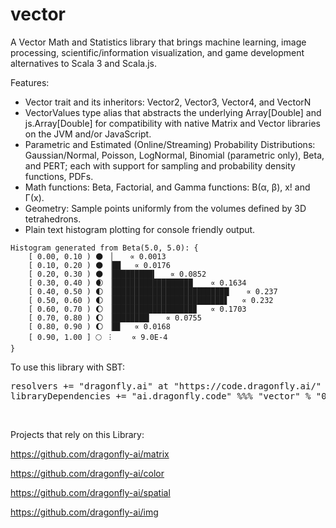 # vector

A Vector Math and Statistics library that brings machine learning, image processing, scientific/information visualization, and game development alternatives to Scala 3 and Scala.js.

Features:
- Vector trait and its inheritors: Vector2, Vector3, Vector4, and VectorN
- VectorValues type alias that abstracts the underlying Array[Double] and js.Array[Double] for compatibility with native Matrix and Vector libraries on the JVM and/or JavaScript.
- Parametric and Estimated (Online/Streaming) Probability Distributions: Gaussian/Normal, Poisson, LogNormal, Binomial (parametric only), Beta, and PERT; each with support for sampling and probability density functions, PDFs.
- Math functions: Beta, Factorial, and Gamma functions: B(α, β), x! and Γ(x).
- Geometry: Sample points uniformly from the volumes defined by 3D tetrahedrons.
- Plain text histogram plotting for console friendly output.
```
Histogram generated from Beta(5.0, 5.0): {
    [ 0.00, 0.10 ) 🌑 ▕    ∝ 0.0013
    [ 0.10, 0.20 ) 🌑 ▕█▉   ∝ 0.0176
    [ 0.20, 0.30 ) 🌑 ▕█████████▍   ∝ 0.0852
    [ 0.30, 0.40 ) 🌒 ▕██████████████████    ∝ 0.1634
    [ 0.40, 0.50 ) 🌓 ▕██████████████████████████▏   ∝ 0.237
    [ 0.50, 0.60 ) 🌓 ▕█████████████████████████▋   ∝ 0.232
    [ 0.60, 0.70 ) 🌔 ▕██████████████████▉   ∝ 0.1703
    [ 0.70, 0.80 ) 🌔 ▕████████▎   ∝ 0.0755
    [ 0.80, 0.90 ) 🌔 ▕█▊   ∝ 0.0168
    [ 0.90, 1.00 ] 🌕 ︙    ∝ 9.0E-4
}
```

To use this library with SBT:

<pre>
resolvers += "dragonfly.ai" at "https://code.dragonfly.ai/"
libraryDependencies += "ai.dragonfly.code" %%% "vector" % "0.41"
</pre><br />

Projects that rely on this Library:

https://github.com/dragonfly-ai/matrix

https://github.com/dragonfly-ai/color

https://github.com/dragonfly-ai/spatial

https://github.com/dragonfly-ai/img